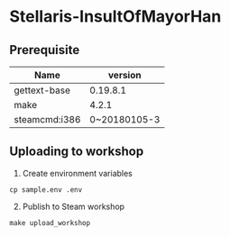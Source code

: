 # Stellaris-InsultOfMayorHan


## Prerequisite

| Name | version |
| --- | --- |
| gettext-base | 0.19.8.1 |
| make | 4.2.1 |
| steamcmd:i386 | 0~20180105-3 |

## Uploading to workshop

1. Create environment variables
```
cp sample.env .env
```

2. Publish to Steam workshop
```
make upload_workshop
```
